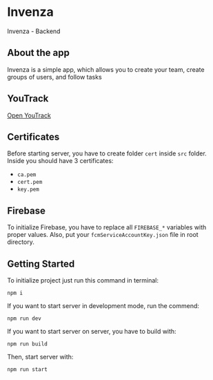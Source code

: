 # Invenza

Invenza - Backend

## About the app

Invenza is a simple app, which allows you to create your team, create groups of users, and follow tasks

## YouTrack
[Open YouTrack](https://invenza.youtrack.cloud/agiles/182-2/current)

## Certificates
Before starting server, you have to create folder `cert` inside `src` folder. Inside you should have 3 certificates:
*  `ca.pem`
* `cert.pem`
* `key.pem`

## Firebase

To initialize Firebase, you have to replace all `FIREBASE_*` variables with proper values.
Also, put your `fcmServiceAccountKey.json` file in root directory.

## Getting Started

To initialize project just run this command in terminal:
```
npm i
```

If you want to start server in development mode, run the commend:
```
npm run dev
```

If you want to start server on server, you have to build with:
```
npm run build
```
Then, start server with:
```
npm run start
```
